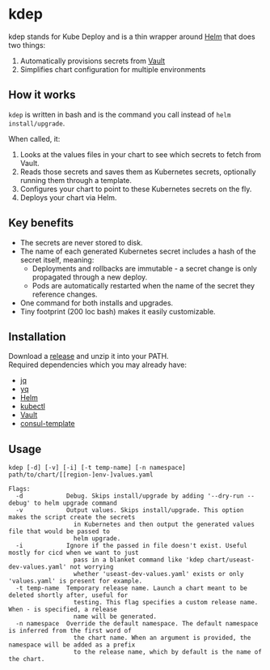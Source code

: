 kdep
====

kdep stands for Kube Deploy and is a thin wrapper around [Helm](https://helm.sh/) that does two things:
  1) Automatically provisions secrets from [Vault](https://www.vaultproject.io/)
  2) Simplifies chart configuration for multiple environments

How it works
------------
`kdep` is written in bash and is the command you call instead of `helm install/upgrade`.  

When called, it:
  1) Looks at the values files in your chart to see which secrets to fetch from Vault.
  2) Reads those secrets and saves them as Kubernetes secrets, optionally running them through a template.
  3) Configures your chart to point to these Kubernetes secrets on the fly.
  4) Deploys your chart via Helm.

Key benefits
------------
 - The secrets are never stored to disk.
 - The name of each generated Kubernetes secret includes a hash of the secret itself, meaning:
   - Deployments and rollbacks are immutable - a secret change is only propagated through a new deploy.
   - Pods are automatically restarted when the name of the secret they reference changes.
 - One command for both installs and upgrades.
 - Tiny footprint (200 loc bash) makes it easily customizable.

Installation
------------
Download a [release](https://github.com/IBM/kdep/releases) and unzip it into your PATH.  
Required dependencies which you may already have:
 - [jq](https://stedolan.github.io/jq/download/)
 - [yq](https://github.com/mikefarah/yq/releases)
 - [Helm](https://github.com/helm/helm/releases)
 - [kubectl](https://kubernetes.io/docs/tasks/tools/install-kubectl/)
 - [Vault](https://www.vaultproject.io/downloads.html)
 - [consul-template](https://releases.hashicorp.com/consul-template/)

Usage
-----
```
kdep [-d] [-v] [-i] [-t temp-name] [-n namespace] path/to/chart/[[region-]env-]values.yaml

Flags:
  -d            Debug. Skips install/upgrade by adding '--dry-run --debug' to helm upgrade command 
  -v            Output values. Skips install/upgrade. This option makes the script create the secrets
                  in Kubernetes and then output the generated values file that would be passed to
                  helm upgrade.
  -i            Ignore if the passed in file doesn't exist. Useful mostly for cicd when we want to just
                  pass in a blanket command like 'kdep chart/useast-dev-values.yaml' not worrying
                  whether 'useast-dev-values.yaml' exists or only 'values.yaml' is present for example.
  -t temp-name  Temporary release name. Launch a chart meant to be deleted shortly after, useful for
                  testing. This flag specifies a custom release name. When - is specified, a release
                  name will be generated.
  -n namespace  Override the default namespace. The default namespace is inferred from the first word of
                  the chart name. When an argument is provided, the namespace will be added as a prefix
                  to the release name, which by default is the name of the chart.
```
